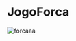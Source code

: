 # JogoForca

![forcaaa](https://user-images.githubusercontent.com/18635236/45645451-d5d27380-ba96-11e8-9382-64ed3eaf12c2.jpg)
